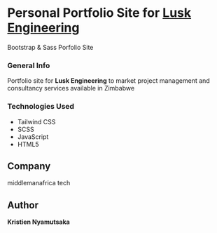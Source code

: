 # Personal Portfolio Site for [Lusk Engineering](https://luskengineering.onrender.com)
Bootstrap & Sass Porfolio Site

### General Info
Portfolio site for **Lusk Engineering** to market project management and consultancy services available in Zimbabwe

### Technologies Used
* Tailwind CSS
* SCSS
* JavaScript
* HTML5

## Company
middlemanafrica tech

## Author
**Kristien Nyamutsaka**
